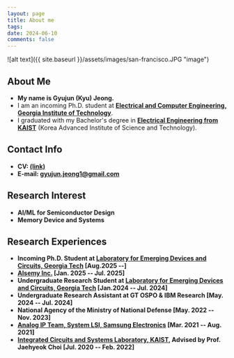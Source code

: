 ```yaml
---
layout: page
title: About me
tags: 
date: 2024-06-10
comments: false
---
```

![alt text]({{ site.baseurl }}/assets/images/san-francisco.JPG "image")

## About Me
* <b>My name is Gyujun (Kyu) Jeong.</b> <!-- Ph.D. applicant for Fall 2025.</b> -->
* I am an incoming Ph.D. student at <a href="https://ece.gatech.edu/"><b>Electrical and Computer Engineering, Georgia Institute of Technology</b></a>.
* I graduated with my Bachelor's degree in <a href="https://ee.kaist.ac.kr/en/"><b>Electrical Engineering from KAIST</b></a> (Korea Advanced Institute of Science and Technology).


## Contact Info
* <b>CV: <a href="https://drive.google.com/file/d/1oujY_gsymU8ubOB-sq8Kb1-x0INIrbPe/preview">(link)</a></b>
* <b>E-mail: <a href="mailto:gyujun.jeong1@gmail.com">gyujun.jeong1@gmail.com</a>

## Research Interest
* AI/ML for Semiconductor Design
* Memory Device and Systems<br>

## Research Experiences
* Incoming Ph.D. Student at <a href="https://shimeng.ece.gatech.edu/">Laboratory for Emerging Devices and Circuits, Georgia Tech</a> [Aug.2025 --]
* <a href="https://www.alsemy.com/">Alsemy Inc.</a> [Jan. 2025 -- Jul. 2025]
* Undergraduate Research Student at <a href="https://shimeng.ece.gatech.edu/">Laboratory for Emerging Devices and Circuits, Georgia Tech</a> [Jan.2024 -- Jul. 2024]
* Undergraduate Research Assistant at GT OSPO & IBM Research [May. 2024 -- Jul. 2024]
* National Agency of the Ministry of National Defense [May. 2022 -- Nov. 2023]
* <a href="https://semiconductor.samsung.com/about-us/business-area/system-lsi/">Analog IP Team, System LSI, Samsung Electronics</a> [Mar. 2021 -- Aug. 2021]
* <a href="https://www.icsl.kaist.ac.kr">Integrated Circuits and Systems Laboratory, KAIST</a>, Advised by Prof. Jaehyeok Choi [Jul. 2020 -- Feb. 2022]
<!-- <a href="http://hsnl.kaist.ac.kr">High-Speed Nanoelectronics Laboratory, KAIST</a>, Advised by Kyeonghoon Yang [Dec. 2019 -- Feb. 2020]-->
